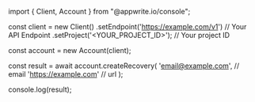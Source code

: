 import { Client, Account } from "@appwrite.io/console";

const client = new Client()
    .setEndpoint('https://example.com/v1') // Your API Endpoint
    .setProject('<YOUR_PROJECT_ID>'); // Your project ID

const account = new Account(client);

const result = await account.createRecovery(
    'email@example.com', // email
    'https://example.com' // url
);

console.log(result);
